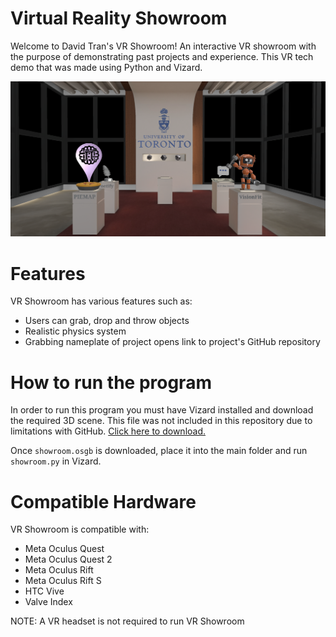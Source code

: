 # Virtual Reality Showroom
Welcome to David Tran's VR Showroom! An interactive VR showroom with the purpose of demonstrating past projects and experience. This VR tech demo that was made using Python and Vizard.

![](https://github.com/davidtran001/VR-Showroom/blob/main/images/Untitled.png)

# Features
VR Showroom has various features such as:
- Users can grab, drop and throw objects
- Realistic physics system
- Grabbing nameplate of project opens link to project's GitHub repository 

# How to run the program
In order to run this program you must have Vizard installed and download the required 3D scene. This file was not included in this repository due to limitations with GitHub.
[Click here to download.](https://drive.google.com/file/d/1Lp0q3m5QVug0ORsZ8ZXDfMh961S1nKyM/view?usp=sharing)

Once `showroom.osgb` is downloaded, place it into the main folder and run `showroom.py` in Vizard.

# Compatible Hardware
VR Showroom is compatible with:
- Meta Oculus Quest
- Meta Oculus Quest 2
- Meta Oculus Rift
- Meta Oculus Rift S
- HTC Vive
- Valve Index

NOTE: A VR headset is not required to run VR Showroom
